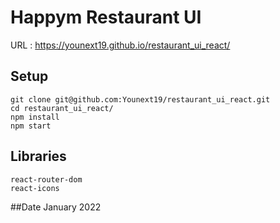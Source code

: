 # Happym Restaurant UI
URL : https://younext19.github.io/restaurant_ui_react/

## Setup
```
git clone git@github.com:Younext19/restaurant_ui_react.git
cd restaurant_ui_react/
npm install
npm start
```

## Libraries
```
react-router-dom
react-icons
```
##Date
January 2022
